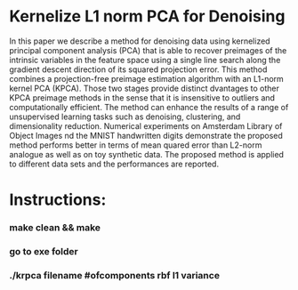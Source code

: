 # Kernelize L1 norm PCA for Denoising

In this paper we describe a method for denoising data using kernelized principal component analysis (PCA) that is able to recover preimages of the intrinsic variables in the feature space using a single line search along the gradient descent direction of its squared projection error. This method combines a projection-free preimage estimation algorithm with an L1-norm kernel PCA (KPCA). Those two stages provide distinct dvantages to other KPCA preimage methods in the sense that it is insensitive to outliers and computationally efficient. The method can enhance the results of a range of unsupervised learning tasks such as denoising,
clustering, and dimensionality reduction. Numerical experiments on Amsterdam Library of Object Images nd the MNIST handwritten digits demonstrate the proposed method performs better in terms of mean quared error than L2-norm analogue as well as on toy synthetic data. The proposed method is applied to different data sets and the performances are reported.

# Instructions:
### make clean && make
### go to exe folder
### ./krpca filename #ofcomponents rbf l1 variance

